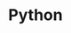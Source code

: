 ---
title: "Python"
thumbnail: "/images/categories/Category-Python.png"
rangeHaut: false
rangeBas: true
---